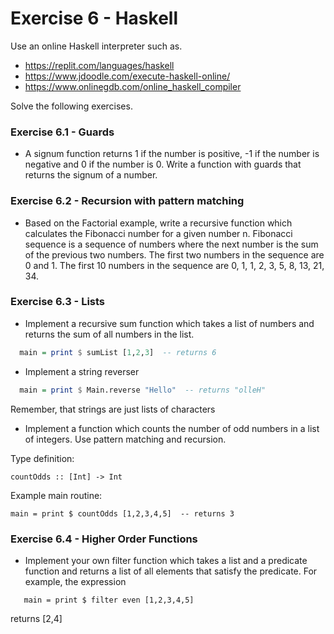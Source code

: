 # Exercise 6 - Haskell

Use an online Haskell interpreter such as.

* https://replit.com/languages/haskell
* https://www.jdoodle.com/execute-haskell-online/
* https://www.onlinegdb.com/online_haskell_compiler

Solve the following exercises.

### Exercise 6.1 - Guards
- A signum function returns 1 if the number is positive, -1 if the number is negative and 0 if the number is 0. 
  Write a function with guards that returns the signum of a number.

### Exercise 6.2 - Recursion with pattern matching

- Based on the Factorial example, write a recursive function which calculates the Fibonacci number for a given number n.
  Fibonacci sequence is a sequence of numbers where the next number is the sum of the previous two numbers. 
  The first two numbers in the sequence are 0 and 1. 
  The first 10 numbers in the sequence are 0, 1, 1, 2, 3, 5, 8, 13, 21, 34.

### Exercise 6.3 - Lists

- Implement a recursive sum function which takes a list of numbers and returns the sum of all numbers in the list.
 
```haskell
  main = print $ sumList [1,2,3]  -- returns 6
```

- Implement a string reverser

```haskell
  main = print $ Main.reverse "Hello"  -- returns "olleH"
```

Remember, that strings are just lists of characters

- Implement a function which counts the number of odd numbers in a list of integers.
  Use pattern matching and recursion.

Type definition:

`countOdds :: [Int] -> Int`

Example main routine:

`main = print $ countOdds [1,2,3,4,5]  -- returns 3`

### Exercise 6.4 - Higher Order Functions

- Implement your own filter function which takes a list and a 
  predicate function and returns a list of all elements that satisfy the predicate.
  For example, the expression

```
   main = print $ filter even [1,2,3,4,5] 
```
returns [2,4]